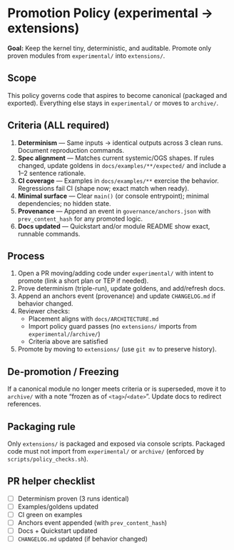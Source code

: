 <!-- markdownlint-disable MD013 -->
# Promotion Policy (experimental → extensions)

**Goal:** Keep the kernel tiny, deterministic, and auditable. Promote only proven modules from `experimental/` into `extensions/`.

## Scope
This policy governs code that aspires to become canonical (packaged and exported). Everything else stays in `experimental/` or moves to `archive/`.

## Criteria (ALL required)
1. **Determinism** — Same inputs → identical outputs across 3 clean runs. Document reproduction commands.
2. **Spec alignment** — Matches current systemic/OGS shapes. If rules changed, update goldens in `docs/examples/**/expected/` and include a 1–2 sentence rationale.
3. **CI coverage** — Examples in `docs/examples/**` exercise the behavior. Regressions fail CI (shape now; exact match when ready).
4. **Minimal surface** — Clear `main()` (or console entrypoint); minimal dependencies; no hidden state.
5. **Provenance** — Append an event in `governance/anchors.json` with `prev_content_hash` for any promoted logic.
6. **Docs updated** — Quickstart and/or module README show exact, runnable commands.

## Process
1. Open a PR moving/adding code under `experimental/` with intent to promote (link a short plan or TEP if needed).
2. Prove determinism (triple-run), update goldens, and add/refresh docs.
3. Append an anchors event (provenance) and update `CHANGELOG.md` if behavior changed.
4. Reviewer checks:
   - Placement aligns with `docs/ARCHITECTURE.md`
   - Import policy guard passes (no `extensions/` imports from `experimental/`/`archive/`)
   - Criteria above are satisfied
5. Promote by moving to `extensions/` (use `git mv` to preserve history).

## De‑promotion / Freezing
If a canonical module no longer meets criteria or is superseded, move it to `archive/` with a note “frozen as of `<tag>`/`<date>`”. Update docs to redirect references.

## Packaging rule
Only `extensions/` is packaged and exposed via console scripts. Packaged code must not import from `experimental/` or `archive/` (enforced by `scripts/policy_checks.sh`).

## PR helper checklist
- [ ] Determinism proven (3 runs identical)
- [ ] Examples/goldens updated
- [ ] CI green on examples
- [ ] Anchors event appended (with `prev_content_hash`)
- [ ] Docs + Quickstart updated
- [ ] `CHANGELOG.md` updated (if behavior changed)
